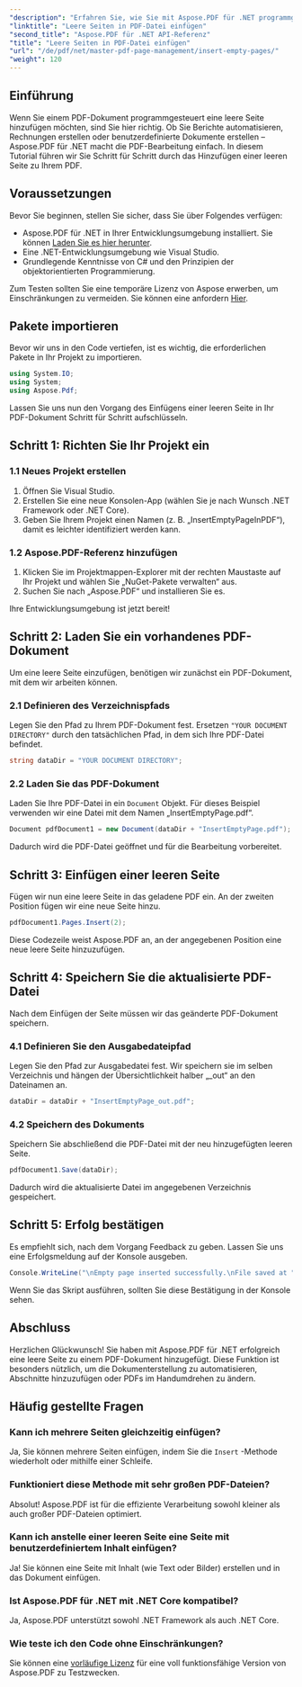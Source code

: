 ```yaml
---
"description": "Erfahren Sie, wie Sie mit Aspose.PDF für .NET programmgesteuert leere Seiten in PDF-Dokumente einfügen. Diese umfassende Anleitung führt Sie durch die Einrichtung Ihres Projekts, das Laden einer PDF-Datei und das Hinzufügen leerer Seiten."
"linktitle": "Leere Seiten in PDF-Datei einfügen"
"second_title": "Aspose.PDF für .NET API-Referenz"
"title": "Leere Seiten in PDF-Datei einfügen"
"url": "/de/pdf/net/master-pdf-page-management/insert-empty-pages/"
"weight": 120
---
```


## Einführung

Wenn Sie einem PDF-Dokument programmgesteuert eine leere Seite hinzufügen möchten, sind Sie hier richtig. Ob Sie Berichte automatisieren, Rechnungen erstellen oder benutzerdefinierte Dokumente erstellen – Aspose.PDF für .NET macht die PDF-Bearbeitung einfach. In diesem Tutorial führen wir Sie Schritt für Schritt durch das Hinzufügen einer leeren Seite zu Ihrem PDF.

## Voraussetzungen

Bevor Sie beginnen, stellen Sie sicher, dass Sie über Folgendes verfügen:

- Aspose.PDF für .NET in Ihrer Entwicklungsumgebung installiert. Sie können [Laden Sie es hier herunter](https://releases.aspose.com/pdf/net/).
- Eine .NET-Entwicklungsumgebung wie Visual Studio.
- Grundlegende Kenntnisse von C# und den Prinzipien der objektorientierten Programmierung.

Zum Testen sollten Sie eine temporäre Lizenz von Aspose erwerben, um Einschränkungen zu vermeiden. Sie können eine anfordern [Hier](https://purchase.aspose.com/temporary-license/).

## Pakete importieren

Bevor wir uns in den Code vertiefen, ist es wichtig, die erforderlichen Pakete in Ihr Projekt zu importieren.

```csharp
using System.IO;
using System;
using Aspose.Pdf;
```

Lassen Sie uns nun den Vorgang des Einfügens einer leeren Seite in Ihr PDF-Dokument Schritt für Schritt aufschlüsseln.

## Schritt 1: Richten Sie Ihr Projekt ein

### 1.1 Neues Projekt erstellen
1. Öffnen Sie Visual Studio.
2. Erstellen Sie eine neue Konsolen-App (wählen Sie je nach Wunsch .NET Framework oder .NET Core).
3. Geben Sie Ihrem Projekt einen Namen (z. B. „InsertEmptyPageInPDF“), damit es leichter identifiziert werden kann.

### 1.2 Aspose.PDF-Referenz hinzufügen
1. Klicken Sie im Projektmappen-Explorer mit der rechten Maustaste auf Ihr Projekt und wählen Sie „NuGet-Pakete verwalten“ aus.
2. Suchen Sie nach „Aspose.PDF“ und installieren Sie es.

Ihre Entwicklungsumgebung ist jetzt bereit!

## Schritt 2: Laden Sie ein vorhandenes PDF-Dokument

Um eine leere Seite einzufügen, benötigen wir zunächst ein PDF-Dokument, mit dem wir arbeiten können.

### 2.1 Definieren des Verzeichnispfads
Legen Sie den Pfad zu Ihrem PDF-Dokument fest. Ersetzen `"YOUR DOCUMENT DIRECTORY"` durch den tatsächlichen Pfad, in dem sich Ihre PDF-Datei befindet.

```csharp
string dataDir = "YOUR DOCUMENT DIRECTORY";
```

### 2.2 Laden Sie das PDF-Dokument
Laden Sie Ihre PDF-Datei in ein `Document` Objekt. Für dieses Beispiel verwenden wir eine Datei mit dem Namen „InsertEmptyPage.pdf“.

```csharp
Document pdfDocument1 = new Document(dataDir + "InsertEmptyPage.pdf");
```

Dadurch wird die PDF-Datei geöffnet und für die Bearbeitung vorbereitet.

## Schritt 3: Einfügen einer leeren Seite

Fügen wir nun eine leere Seite in das geladene PDF ein. An der zweiten Position fügen wir eine neue Seite hinzu.

```csharp
pdfDocument1.Pages.Insert(2);
```

Diese Codezeile weist Aspose.PDF an, an der angegebenen Position eine neue leere Seite hinzuzufügen.

## Schritt 4: Speichern Sie die aktualisierte PDF-Datei

Nach dem Einfügen der Seite müssen wir das geänderte PDF-Dokument speichern.

### 4.1 Definieren Sie den Ausgabedateipfad
Legen Sie den Pfad zur Ausgabedatei fest. Wir speichern sie im selben Verzeichnis und hängen der Übersichtlichkeit halber „_out“ an den Dateinamen an.

```csharp
dataDir = dataDir + "InsertEmptyPage_out.pdf";
```

### 4.2 Speichern des Dokuments
Speichern Sie abschließend die PDF-Datei mit der neu hinzugefügten leeren Seite.

```csharp
pdfDocument1.Save(dataDir);
```

Dadurch wird die aktualisierte Datei im angegebenen Verzeichnis gespeichert.

## Schritt 5: Erfolg bestätigen

Es empfiehlt sich, nach dem Vorgang Feedback zu geben. Lassen Sie uns eine Erfolgsmeldung auf der Konsole ausgeben.

```csharp
Console.WriteLine("\nEmpty page inserted successfully.\nFile saved at " + dataDir);
```

Wenn Sie das Skript ausführen, sollten Sie diese Bestätigung in der Konsole sehen.

## Abschluss

Herzlichen Glückwunsch! Sie haben mit Aspose.PDF für .NET erfolgreich eine leere Seite zu einem PDF-Dokument hinzugefügt. Diese Funktion ist besonders nützlich, um die Dokumenterstellung zu automatisieren, Abschnitte hinzuzufügen oder PDFs im Handumdrehen zu ändern.

## Häufig gestellte Fragen

### Kann ich mehrere Seiten gleichzeitig einfügen?
Ja, Sie können mehrere Seiten einfügen, indem Sie die `Insert` -Methode wiederholt oder mithilfe einer Schleife.

### Funktioniert diese Methode mit sehr großen PDF-Dateien?
Absolut! Aspose.PDF ist für die effiziente Verarbeitung sowohl kleiner als auch großer PDF-Dateien optimiert.

### Kann ich anstelle einer leeren Seite eine Seite mit benutzerdefiniertem Inhalt einfügen?
Ja! Sie können eine Seite mit Inhalt (wie Text oder Bilder) erstellen und in das Dokument einfügen.

### Ist Aspose.PDF für .NET mit .NET Core kompatibel?
Ja, Aspose.PDF unterstützt sowohl .NET Framework als auch .NET Core.

### Wie teste ich den Code ohne Einschränkungen?
Sie können eine [vorläufige Lizenz](https://purchase.aspose.com/temporary-license/) für eine voll funktionsfähige Version von Aspose.PDF zu Testzwecken.